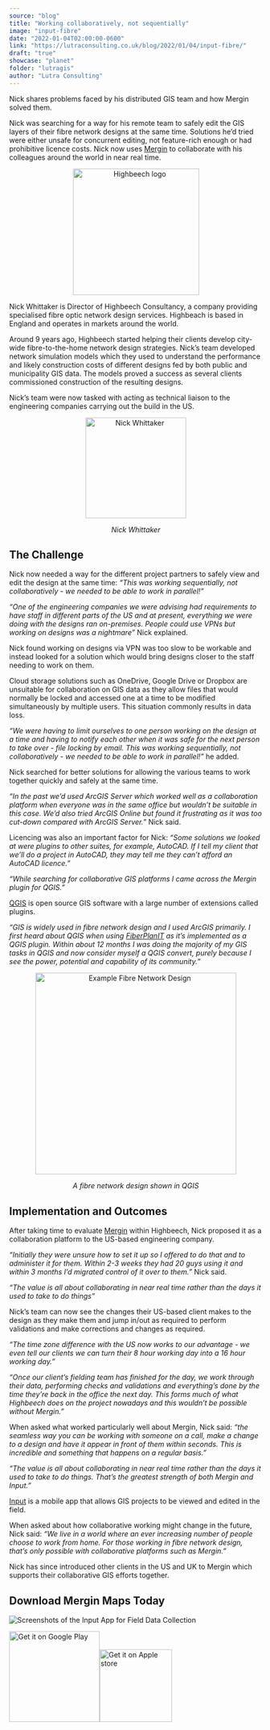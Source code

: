 ```yaml
---
source: "blog"
title: "Working collaboratively, not sequentially"
image: "input-fibre"
date: "2022-01-04T02:00:00-0600"
link: "https://lutraconsulting.co.uk/blog/2022/01/04/input-fibre/"
draft: "true"
showcase: "planet"
folder: "lutragis"
author: "Lutra Consulting"
---
```


<p>Nick shares problems faced by his distributed GIS team and how Mergin solved them.</p>

<!-- more -->

<p>Nick was searching for a way for his remote team to safely edit the GIS layers of their fibre network designs at the same time. Solutions he’d tried were either unsafe for concurrent editing, not feature-rich enough or had prohibitive licence costs. Nick now uses <a href="https://merginmaps.com">Mergin</a> to collaborate with his colleagues around the world in near real time.</p>

<center>
<img alt="Highbeech logo" src="https://lutraconsulting.co.uk/img/case-studies/fibre/Highbeechlogo.png" width="251" />
</center>

<p>Nick Whittaker is Director of Highbeech Consultancy, a company providing specialised fibre optic network design services. Highbeach is based in England and operates in markets around the world.</p>

<p>Around 9 years ago, Highbeech started helping their clients develop city-wide fibre-to-the-home network design strategies. Nick’s team developed network simulation models which they used to understand the performance and likely construction costs of different designs fed by both public and municipality GIS data.  The models proved a success as several clients commissioned construction of the resulting designs.</p>

<p>Nick’s team were now tasked with acting as technical liaison to the engineering companies carrying out the build in the US.</p>

<center>
<img alt="Nick Whittaker" src="https://lutraconsulting.co.uk/img/case-studies/fibre/Nick.jpg" width="200 " />
<p><em>Nick Whittaker</em></p>
</center>

<h2 id="the-challenge">The Challenge</h2>

<p>Nick now needed a way for the different project partners to safely view and edit the design at the same time: <em>“This was working sequentially, not collaboratively - we needed to be able to work in parallel!”</em></p>

<p><em>“One of the engineering companies we were advising had requirements to have staff in different parts of the US and at present, everything we were doing with the designs ran on-premises. People could use VPNs but working on designs was a nightmare”</em> Nick explained.</p>

<p>Nick found working on designs via VPN was too slow to be workable and instead looked for a solution which would bring designs closer to the staff needing to work on them.</p>

<p>Cloud storage solutions such as OneDrive, Google Drive or Dropbox are unsuitable for collaboration on GIS data as they allow files that would normally be locked and accessed one at a time to be modified simultaneously by multiple users.  This situation commonly results in data loss.</p>

<p><em>“We were having to limit ourselves to one person working on the design at a time and having to notify each other when it was safe for the next person to take over - file locking by email. This was working sequentially, not collaboratively - we needed to be able to work in parallel!”</em> he added.</p>

<p>Nick searched for better solutions for allowing the various teams to work together quickly and safely at the same time.</p>

<p><em>“In the past we’d used ArcGIS Server which worked well as a collaboration platform when everyone was in the same office but wouldn’t be suitable in this case.  We’d also tried ArcGIS Online but found it frustrating as it was too cut-down compared with ArcGIS Server.”</em> Nick said.</p>

<p>Licencing was also an important factor for Nick: <em>“Some solutions we looked at were plugins to other suites, for example, AutoCAD. If I tell my client that we’ll do a project in AutoCAD, they may tell me they can’t afford an AutoCAD licence.”</em></p>

<p><em>“While searching for collaborative GIS platforms I came across the Mergin plugin for QGIS.”</em></p>

<p><a href="https://qgis.org">QGIS</a> is open source GIS software with a large number of extensions called plugins.</p>

<p><em>“GIS is widely used in fibre network design and I used ArcGIS primarily.  I first heard about QGIS when using <a href="https://comsof.com/fiber/">FiberPlanIT</a> as it’s implemented as a QGIS plugin.  Within about 12 months I was doing the majority of my GIS tasks in QGIS and now consider myself a QGIS convert, purely because I see the power, potential and capability of its community.”</em></p>

<center>
<img alt="Example Fibre Network Design" src="https://lutraconsulting.co.uk/img/case-studies/fibre/example_design.jpg" width="400 " />
<p><em>A fibre network design shown in QGIS</em></p>
</center>

<h2 id="implementation-and-outcomes">Implementation and Outcomes</h2>

<p>After taking time to evaluate <a href="https://merginmaps.com">Mergin</a> within Highbeech, Nick proposed it as a collaboration platform to the US-based engineering company.</p>

<p><em>“Initially they were unsure how to set it up so I offered to do that and to administer it for them.  Within 2-3 weeks they had 20 guys using it and within 3 months I’d migrated control of it over to them.”</em> Nick said.</p>

<p><em>“The value is all about collaborating in near real time rather than the days it used to take to do things”</em></p>

<p>Nick’s team can now see the changes their US-based client makes to the design as they make them and jump in/out as required to perform validations and make corrections and changes as required.</p>

<p><em>“The time zone difference with the US now works to our advantage - we even tell our clients we can turn their 8 hour working day into a 16 hour working day.”</em></p>

<p><em>“Once our client’s fielding team has finished for the day, we work through their data, performing checks and validations and everything’s done by the time they’re back in the office the next day. This forms much of what Highbeech does on the project nowadays and this wouldn’t be possible without Mergin.”</em></p>

<p>When asked what worked particularly well about Mergin, Nick said: <em>“the seamless way you can be working with someone on a call, make a change to a design and have it appear in front of them within seconds. This is incredible and something that happens on a regular basis.”</em></p>

<p><em>“The value is all about collaborating in near real time rather than the days it used to take to do things. That’s the greatest strength of both Mergin and Input.”</em></p>

<p><a href="https://merginmaps.com">Input</a> is a mobile app that allows GIS projects to be viewed and edited in the field.</p>

<p>When asked about how collaborative working might change in the future, Nick said: <em>“We live in a world where an ever increasing number of people choose to work from home. For those working in fibre network design, that’s only possible with collaborative platforms such as Mergin.”</em></p>

<p>Nick has since introduced other clients in the US and UK to Mergin which supports their collaborative GIS efforts together.</p>

<h2 id="download-mergin-maps-today">Download Mergin Maps Today</h2>

<p><img alt="Screenshots of the Input App for Field Data Collection" src="https://lutraconsulting.co.uk/img/posts/input_app_for_field_data_collection.jpg" /></p>

<p><a href="https://play.google.com/store/apps/details?id=uk.co.lutraconsulting&amp;utm_source=lutra-atom&amp;utm_medium=lutra-blog&amp;utm_campaign=input"><img alt="Get it on Google Play" src="https://play.google.com/intl/en_us/badges/images/generic/en_badge_web_generic.png" width="180px" /></a><a href="https://apps.apple.com/us/app/input/id1478603559?ls=1&amp;utm_source=lutra-atom&amp;utm_medium=lutra-blog&amp;utm_campaign=input"><img alt="Get it on Apple store" src="https://www.lutraconsulting.co.uk/img/posts/App_Store.svg" style="padding-top: 0px;" width="144px" /></a></p>
